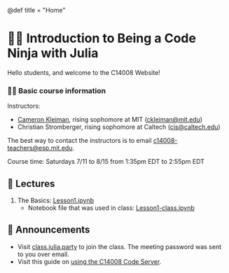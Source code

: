 @def title = "Home"

# 🧑‍💻 Introduction to Being a Code Ninja with Julia
Hello students, and welcome to the C14008 Website!
### 🙋‍♂️ Basic course information
Instructors:
- [Cameron Kleiman](https://camk.co), rising sophomore at MIT ([ckleiman@mit.edu](mailto:ckleiman@mit.edu))
- Christian Stromberger, rising sophomore at Caltech ([cjs@caltech.edu](mailto:cjs@caltech.edu))

The best way to contact the instructors is to email [c14008-teachers@esp.mit.edu](mailto:c14008-teachers@esp.mit.edu).

Course time: Saturdays 7/11 to 8/15 from 1:35pm EDT to 2:55pm EDT

## 📔 Lectures

1. The Basics: [Lesson1.ipynb](/assets/notebooks/Lesson1.ipynb)
   - Notebook file that was used in class: [Lesson1-class.ipynb](/assets/notebooks/Lesson1-class.ipynb)

## 📣 Announcements
- Visit [class.julia.party](http://class.julia.party) to join the class. The meeting password was sent to you over email.
- Visit this guide on [using the C14008 Code Server](/code-server).
